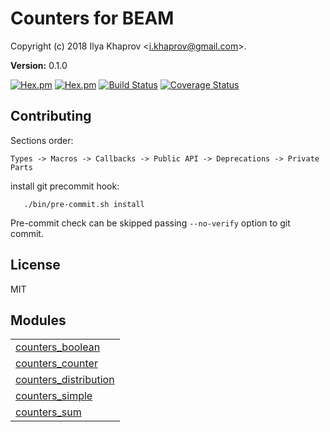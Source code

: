 

# Counters for BEAM #

Copyright (c) 2018 Ilya Khaprov <<i.khaprov@gmail.com>>.

__Version:__ 0.1.0

[![Hex.pm](https://img.shields.io/hexpm/v/counters.svg?maxAge=2592000?style=plastic)](https://hex.pm/packages/counters)
[![Hex.pm](https://img.shields.io/hexpm/dt/counters.svg?maxAge=2592000)](https://hex.pm/packages/counters)
[![Build Status](https://travis-ci.org/deadtrickster/counters.erl.svg?branch=version-3)](https://travis-ci.org/deadtrickster/counters.erl)
[![Coverage Status](https://coveralls.io/repos/github/deadtrickster/counters.erl/badge.svg?branch=master)](https://coveralls.io/github/deadtrickster/counters.erl?branch=master)

## Contributing

Sections order:

`Types -> Macros -> Callbacks -> Public API -> Deprecations -> Private Parts`

install git precommit hook:

```
   ./bin/pre-commit.sh install
```

Pre-commit check can be skipped passing `--no-verify` option to git commit.

## License

MIT


## Modules ##


<table width="100%" border="0" summary="list of modules">
<tr><td><a href="counters_boolean.md" class="module">counters_boolean</a></td></tr>
<tr><td><a href="counters_counter.md" class="module">counters_counter</a></td></tr>
<tr><td><a href="counters_distribution.md" class="module">counters_distribution</a></td></tr>
<tr><td><a href="counters_simple.md" class="module">counters_simple</a></td></tr>
<tr><td><a href="counters_sum.md" class="module">counters_sum</a></td></tr></table>

